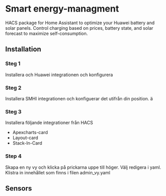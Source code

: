 # Smart energy-managment
HACS package for Home Assistant to optimize your Huawei battery and solar panels. Control charging based on prices, battery state, and solar forecast to maximize self-consumption.

## Installation
### Steg 1
Installera och Huawei integrationen och konfigurera 

### Steg 2
Installera SMHI integrationen och konfiguerar det utifrån din position. ä

### Steg 3
Installera följande integrationer från HACS
- Apexcharts-card
- Layout-card
- Stack-In-Card

### Step 4
Skapa en ny vy och klicka på prickarna uppe till höger. Välj redigera i yaml. Klistra in innehållet som finns i filen admin_vy.yaml


## Sensors


